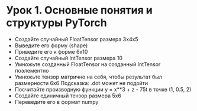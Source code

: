 # Урок 1. Основные понятия и структуры PyTorch

- Создайте случайный FloatTensor размера 3x4x5
- Выведите его форму (shape)
- Приведите его к форме 6х10
- Создайте случайный IntTensor размера 10
- Умножьте созданный FloatTensor на созданный IntTensor поэлементно
- Умножьте тензор матрично на себя, чтобы результат был размерности 6x6 Подсказка: .dot может не подойти
- Посчитайте производную функции y = x**3 + z - 75t в точке (1, 0.5, 2)
- Создайте единичный тензор размера 5x6
- Переведите его в формат numpy
